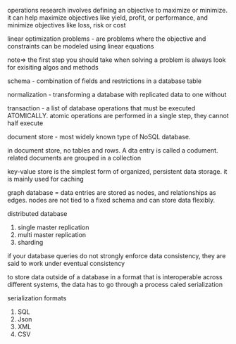 operations research involves defining an objective to maximize or minimize. it can help maximize objectives like yield, profit, or performance, and minimize objectives like loss, risk or cost

linear optimization problems - are problems where the objective and constraints can be modeled using linear equations

note=> the first step you should take when solving a problem is always look for exisiting algos and methods

schema - combination of fields and restrictions in a database table

normalization - transforming a database with replicated data to one without

transaction - a list of database operations that must be executed ATOMICALLY.  atomic operations are performed in a single step, they cannot half execute

document store - most widely known type of NoSQL database.

in document store, no tables and rows. A dta entry is called a codument. related documents are grouped in a collection

key-value store is the simplest form of organized, persistent data storage. it is mainly used for caching

graph database = data entries are stored as nodes, and relationships as edges. nodes are not tied to a fixed schema and can store data flexibly.

distributed database
1. single master replication
2. multi master replication
3. sharding

if your database queries do not strongly enforce data consistency, they are said to work under eventual consistency

to store data outside of a database in a format that is interoperable across different systems, the data has to go through a process caled serialization

serialization formats
1. SQL
2. Json
3. XML
4. CSV 